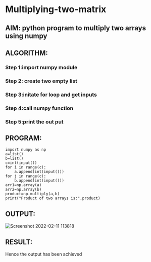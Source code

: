 # Multiplying-two-matrix

## AIM:  python program to multiply two arrays using numpy

## ALGORITHM:

### Step 1:import numpy module 
### Step 2: create two empty list 
### Step 3:initate for loop and get inputs 
### Step 4:call numpy function 
### Step 5:print the out put 

## PROGRAM: 
~~~
import numpy as np 
a=list()
b=list()
c=int(input())
for i in range(c):
    a.append(int(input()))
for j in range(c):
    b.append(int(input()))
arr1=np.array(a)
arr2=np.array(b)
product=np.multiply(a,b)
print("Product of two arrays is:",product)
~~~

## OUTPUT:
![Screenshot 2022-02-11 113818](https://user-images.githubusercontent.com/93978702/153544932-4d2cc543-3132-4546-b662-3d1c2908695d.png)


## RESULT:
Hence the output has been achieved 
